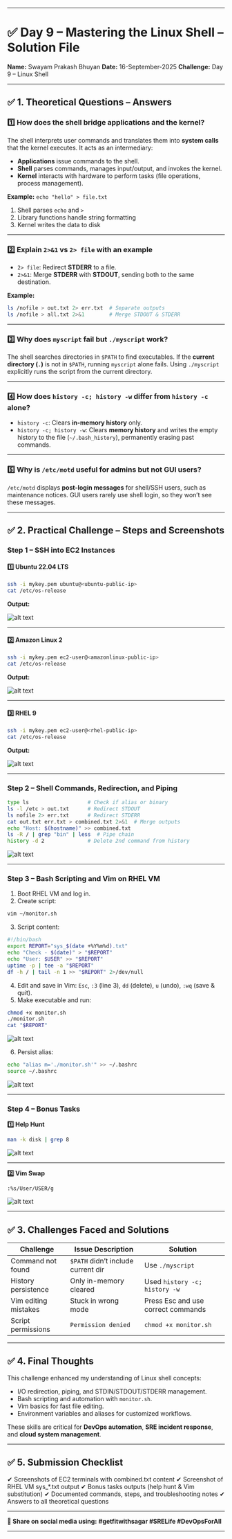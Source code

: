 
---

# ✅ **Day 9 – Mastering the Linux Shell – Solution File**

**Name:** Swayam Prakash Bhuyan
**Date:** 16-September-2025
**Challenge:** Day 9 – Linux Shell

---

## ✅ **1. Theoretical Questions – Answers**

### 1️⃣ How does the shell bridge applications and the kernel?

The shell interprets user commands and translates them into **system calls** that the kernel executes. It acts as an intermediary:

* **Applications** issue commands to the shell.
* **Shell** parses commands, manages input/output, and invokes the kernel.
* **Kernel** interacts with hardware to perform tasks (file operations, process management).

**Example:** `echo "hello" > file.txt`

1. Shell parses `echo` and `>`
2. Library functions handle string formatting
3. Kernel writes the data to disk

---

### 2️⃣ Explain `2>&1` vs `2> file` with an example

* `2> file`: Redirect **STDERR** to a file.
* `2>&1`: Merge **STDERR** with **STDOUT**, sending both to the same destination.

**Example:**

```bash
ls /nofile > out.txt 2> err.txt  # Separate outputs
ls /nofile > all.txt 2>&1        # Merge STDOUT & STDERR
```

---

### 3️⃣ Why does `myscript` fail but `./myscript` work?

The shell searches directories in `$PATH` to find executables. If the **current directory (`.`)** is not in `$PATH`, running `myscript` alone fails. Using `./myscript` explicitly runs the script from the current directory.

---

### 4️⃣ How does `history -c; history -w` differ from `history -c` alone?

* `history -c`: Clears **in-memory history** only.
* `history -c; history -w`: Clears **memory history** and writes the empty history to the file (`~/.bash_history`), permanently erasing past commands.

---

### 5️⃣ Why is `/etc/motd` useful for admins but not GUI users?

`/etc/motd` displays **post-login messages** for shell/SSH users, such as maintenance notices. GUI users rarely use shell login, so they won’t see these messages.

---

## ✅ **2. Practical Challenge – Steps and Screenshots**

### Step 1 – SSH into EC2 Instances

#### 1️⃣ Ubuntu 22.04 LTS

```bash
ssh -i mykey.pem ubuntu@<ubuntu-public-ip>
cat /etc/os-release
```

**Output:**

![alt text](image-1.png)

---

#### 2️⃣ Amazon Linux 2

```bash
ssh -i mykey.pem ec2-user@<amazonlinux-public-ip>
cat /etc/os-release
```

**Output:**

![alt text](image-2.png)

---

#### 3️⃣ RHEL 9

```bash
ssh -i mykey.pem ec2-user@<rhel-public-ip>
cat /etc/os-release
```

**Output:**

![alt text](image-3.png)

---

### Step 2 – Shell Commands, Redirection, and Piping

```bash
type ls                   # Check if alias or binary
ls -l /etc > out.txt      # Redirect STDOUT
ls nofile 2> err.txt      # Redirect STDERR
cat out.txt err.txt > combined.txt 2>&1  # Merge outputs
echo "Host: $(hostname)" >> combined.txt
ls -R / | grep "bin" | less  # Pipe chain
history -d 2              # Delete 2nd command from history
```

![alt text](image-4.png)

---

### Step 3 – Bash Scripting and Vim on RHEL VM

1. Boot RHEL VM and log in.
2. Create script:

```bash
vim ~/monitor.sh
```

3. Script content:

```bash
#!/bin/bash
export REPORT="sys_$(date +%Y%m%d).txt"
echo "Check - $(date)" > "$REPORT"
echo "User: $USER" >> "$REPORT"
uptime -p | tee -a "$REPORT"
df -h / | tail -n 1 >> "$REPORT" 2>/dev/null
```

4. Edit and save in Vim: `Esc`, `:3` (line 3), `dd` (delete), `u` (undo), `:wq` (save & quit).
5. Make executable and run:

```bash
chmod +x monitor.sh
./monitor.sh
cat "$REPORT"
```

![alt text](image-5.png)

6. Persist alias:

```bash
echo "alias m='./monitor.sh'" >> ~/.bashrc
source ~/.bashrc
```

![alt text](image-6.png)

---

### Step 4 – Bonus Tasks

**1️⃣ Help Hunt**

```bash
man -k disk | grep 8
```

![alt text](image-7.png)

---

**2️⃣ Vim Swap**

```vim
:%s/User/USER/g
```

![alt text](image-8.png)

---

## ✅ **3. Challenges Faced and Solutions**

| Challenge            | Issue Description                  | Solution                           |
| -------------------- | ---------------------------------- | ---------------------------------- |
| Command not found    | `$PATH` didn’t include current dir | Use `./myscript`                   |
| History persistence  | Only in-memory cleared             | Used `history -c; history -w`      |
| Vim editing mistakes | Stuck in wrong mode                | Press Esc and use correct commands |
| Script permissions   | `Permission denied`                | `chmod +x monitor.sh`              |

---

## ✅ **4. Final Thoughts**

This challenge enhanced my understanding of Linux shell concepts:

* I/O redirection, piping, and STDIN/STDOUT/STDERR management.
* Bash scripting and automation with `monitor.sh`.
* Vim basics for fast file editing.
* Environment variables and aliases for customized workflows.

These skills are critical for **DevOps automation**, **SRE incident response**, and **cloud system management**.

---

## ✅ **5. Submission Checklist**

✔ Screenshots of EC2 terminals with combined.txt content
✔ Screenshot of RHEL VM sys\_\*.txt output
✔ Bonus tasks outputs (help hunt & Vim substitution)
✔ Documented commands, steps, and troubleshooting notes
✔ Answers to all theoretical questions

---

**📢 Share on social media using:**
**#getfitwithsagar #SRELife #DevOpsForAll**

---

